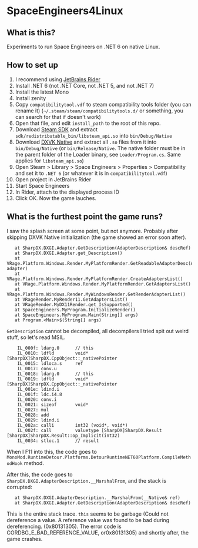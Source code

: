 # SpaceEngineers4Linux

## What is this?

Experiments to run Space Engineers on .NET 6 on native Linux.

## How to set up

1. I recommend using [JetBrains Rider](https://www.jetbrains.com/rider/)
2. Install .NET 6 (not .NET Core, not .NET 5, and not .NET 7)
3. Install the latest Mono
4. Install zenity
5. Copy `compatibilitytool.vdf` to steam compatibility tools folder (you can rename it) (`~/.steam/steam/compatibilitytools.d/` or something, you can search for that if doesn't work)
6. Open that file, and edit `install_path` to the root of this repo.
7. Download [Steam SDK](https://partner.steamgames.com/downloads/steamworks_sdk.zip) and extract `sdk/redistributable_bin/libsteam_api.so` into `bin/Debug/Native`
8. Download [DXVK Native](https://github.com/Joshua-Ashton/dxvk-native/releases) and extract all `.so` files from it into `bin/Debug/Native` (or `bin/Release/Native`. The native folder must be in the parent folder of the Loader binary, see `Loader/Program.cs`. Same applies for `libsteam_api.so`)
9. Open Steam > Library > Space Engineers > Properties > Compatibility and set it to `.NET 6` (or whatever it is in `compatibilitytool.vdf`)
10. Open project in JetBrains Rider
11. Start Space Engineers
12. In Rider, attach to the displayed process ID
13. Click OK. Now the game lauches.

## What is the furthest point the game runs?

I saw the splash screen at some point, but not anymore. Probably after skipping DXVK Native initialization (the game showed an error soon after).

```
   at SharpDX.DXGI.Adapter.GetDescription(AdapterDescription& descRef)
   at SharpDX.DXGI.Adapter.get_Description()
   at VRage.Platform.Windows.Render.MyPlatformRender.GetReadableAdapterDesc(Adapter adapter)
   at VRage.Platform.Windows.Render.MyPlatformRender.CreateAdaptersList()
   at VRage.Platform.Windows.Render.MyPlatformRender.GetAdaptersList()
   at VRage.Platform.Windows.Render.MyWindowsRender.GetRenderAdapterList()
   at VRageRender.MyRender11.GetAdaptersList()
   at VRageRender.MyDX11Render.get_IsSupported()
   at SpaceEngineers.MyProgram.InitializeRender()
   at SpaceEngineers.MyProgram.Main(String[] args)
   at Program.<Main>$(String[] args)
```

`GetDescription` cannot be decompiled, all decompilers I tried spit out weird stuff, so let's read MSIL.

```
    IL_000f: ldarg.0      // this
    IL_0010: ldfld        void* [SharpDX]SharpDX.CppObject::_nativePointer
    IL_0015: ldloca.s     ref
    IL_0017: conv.u
    IL_0018: ldarg.0      // this
    IL_0019: ldfld        void* [SharpDX]SharpDX.CppObject::_nativePointer
    IL_001e: ldind.i
    IL_001f: ldc.i4.8
    IL_0020: conv.i
    IL_0021: sizeof       void*
    IL_0027: mul
    IL_0028: add
    IL_0029: ldind.i
    IL_002a: calli        int32 (void*, void*)
    IL_002f: call         valuetype [SharpDX]SharpDX.Result [SharpDX]SharpDX.Result::op_Implicit(int32)
    IL_0034: stloc.1      // result
```

When I F11 into this, the code goes to `MonoMod.RuntimeDetour.Platforms.DetourRuntimeNET60Platform.CompileMethodHook` method.

After this, the code goes to `SharpDX.DXGI.AdapterDescription.__MarshalFrom`, and the stack is corrupted:

```
   at SharpDX.DXGI.AdapterDescription.__MarshalFrom(__Native& ref)
   at SharpDX.DXGI.Adapter.GetDescription(AdapterDescription& descRef)
```

This is the entire stack trace. `this` seems to be garbage (Could not dereference a value. A reference value was found to be bad during dereferencing. (0x80131305). The error code is CORDBG_E_BAD_REFERENCE_VALUE, or0x80131305) and shortly after, the game crashes.